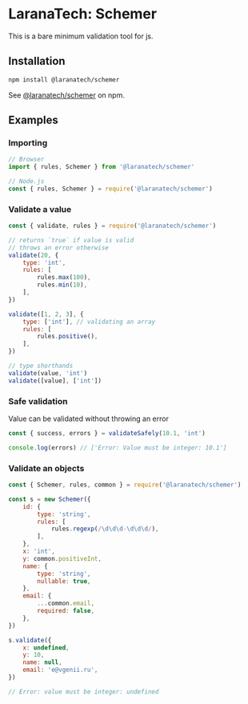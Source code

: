 # LaranaTech: Schemer

This is a bare minimum validation tool for js.

## Installation

```bash
npm install @laranatech/schemer
```

See [@laranatech/schemer](https://www.npmjs.com/package/@laranatech/schemer) on npm.

## Examples

### Importing

```js
// Browser
import { rules, Schemer } from '@laranatech/schemer'

// Node.js
const { rules, Schemer } = require('@laranatech/schemer')

```

### Validate a value

```js
const { validate, rules } = require('@laranatech/schemer')

// returns `true` if value is valid
// throws an error otherwise
validate(20, {
	type: 'int',
	rules: [
		rules.max(100),
		rules.min(10),
	],
})

validate([1, 2, 3], {
	type: ['int'], // validating an array
	rules: [
		rules.positive(),
	],
})

// type shorthands
validate(value, 'int')
validate([value], ['int'])

```

### Safe validation

Value can be validated without throwing an error

```js
const { success, errors } = validateSafely(10.1, 'int')

console.log(errors) // ['Error: Value must be integer: 10.1']

```

### Validate an objects

```js
const { Schemer, rules, common } = require('@laranatech/schemer')

const s = new Schemer({
	id: {
		type: 'string',
		rules: [
			rules.regexp(/\d\d\d-\d\d\d/),
		],
	},
	x: 'int',
	y: common.positiveInt,
	name: {
		type: 'string',
		nullable: true,
	},
	email: {
		...common.email,
		required: false,
	},
})

s.validate({
	x: undefined,
	y: 10,
	name: null,
	email: 'e@vgenii.ru',
})

// Error: value must be integer: undefined

```

